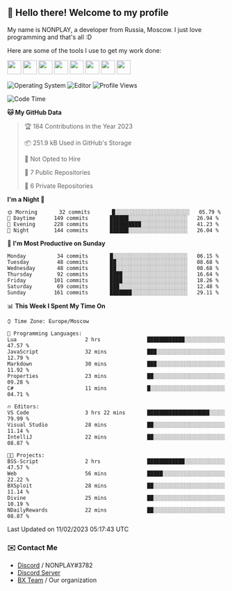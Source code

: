 ## :wave: Hello there! Welcome to my profile

My name is NONPLAY, a developer from Russia, Moscow. I just love programming and that's all :D

Here are some of the tools I use to get my work done:

<kbd><img height="32" src="https://img.icons8.com/color/2x/visual-studio-code-2019.png"></kbd>
<kbd><img height="32" src="https://img.icons8.com/color/2x/linux.png"></kbd>
<kbd><img height="32" src="https://img.icons8.com/fluent/2x/console.png"></kbd>
<kbd><img height="32" src="https://img.icons8.com/color/2x/open-source.png"></kbd>
<kbd><img height="32" src="https://img.icons8.com/color/2x/git.png"></kbd>
<kbd><img height="32" src="https://img.icons8.com/color/2x/nginx.png"></kbd>
<a href="?#gh-light-mode-only"><kbd><img height="32" src="https://img.icons8.com/metro/2x/mysql.png"></kbd></a>
<a href="?#gh-dark-mode-only"><kbd><img height="32" src="https://img.icons8.com/FFFFFF/metro/2x/mysql.png"></kbd></a>

![Operating System](https://img.shields.io/badge/OS-Windows%2010%20Pro-informational?style=for-the-badge&logo=Windows&logoColor=white&color=007ec6)
![Editor](https://img.shields.io/badge/Editor-VS%20Code-informational?style=for-the-badge&logo=Visual%20Studio%20Code&logoColor=white&color=007ec6)
![Profile Views](https://komarev.com/ghpvc/?username=NONPLAYT&color=blue&style=for-the-badge)

<!--START_SECTION:waka-->
![Code Time](http://img.shields.io/badge/Code%20Time-68%20hrs%206%20mins-blue)

**🐱 My GitHub Data** 

> 🏆 184 Contributions in the Year 2023
 > 
> 📦 251.9 kB Used in GitHub's Storage 
 > 
> 🚫 Not Opted to Hire
 > 
> 📜 7 Public Repositories 
 > 
> 🔑 6 Private Repositories  
 > 
**I'm a Night 🦉** 

```text
🌞 Morning       32 commits       █░░░░░░░░░░░░░░░░░░░░░░░░   05.79 % 
🌆 Daytime      149 commits       ██████░░░░░░░░░░░░░░░░░░░   26.94 % 
🌃 Evening      228 commits       ██████████░░░░░░░░░░░░░░░   41.23 % 
🌙 Night        144 commits       ██████░░░░░░░░░░░░░░░░░░░   26.04 % 

```
📅 **I'm Most Productive on Sunday** 

```text
Monday          34 commits       █░░░░░░░░░░░░░░░░░░░░░░░░   06.15 % 
Tuesday         48 commits       ██░░░░░░░░░░░░░░░░░░░░░░░   08.68 % 
Wednesday       48 commits       ██░░░░░░░░░░░░░░░░░░░░░░░   08.68 % 
Thursday        92 commits       ████░░░░░░░░░░░░░░░░░░░░░   16.64 % 
Friday         101 commits       ████░░░░░░░░░░░░░░░░░░░░░   18.26 % 
Saturday        69 commits       ███░░░░░░░░░░░░░░░░░░░░░░   12.48 % 
Sunday         161 commits       ███████░░░░░░░░░░░░░░░░░░   29.11 % 

```


📊 **This Week I Spent My Time On** 

```text
⌚︎ Time Zone: Europe/Moscow

💬 Programming Languages: 
Lua                      2 hrs               ████████████░░░░░░░░░░░░░   47.57 % 
JavaScript               32 mins             ███░░░░░░░░░░░░░░░░░░░░░░   12.79 % 
Markdown                 30 mins             ███░░░░░░░░░░░░░░░░░░░░░░   11.92 % 
Properties               23 mins             ██░░░░░░░░░░░░░░░░░░░░░░░   09.28 % 
C#                       11 mins             █░░░░░░░░░░░░░░░░░░░░░░░░   04.71 % 

🔥 Editors: 
VS Code                  3 hrs 22 mins       ████████████████████░░░░░   79.99 % 
Visual Studio            28 mins             ██░░░░░░░░░░░░░░░░░░░░░░░   11.14 % 
IntelliJ                 22 mins             ██░░░░░░░░░░░░░░░░░░░░░░░   08.87 % 

🐱‍💻 Projects: 
BSS-Script               2 hrs               ████████████░░░░░░░░░░░░░   47.57 % 
Web                      56 mins             █████░░░░░░░░░░░░░░░░░░░░   22.22 % 
BXSploit                 28 mins             ██░░░░░░░░░░░░░░░░░░░░░░░   11.14 % 
Divine                   25 mins             ██░░░░░░░░░░░░░░░░░░░░░░░   10.19 % 
NDailyRewards            22 mins             ██░░░░░░░░░░░░░░░░░░░░░░░   08.87 % 

```


 Last Updated on 11/02/2023 05:17:43 UTC
<!--END_SECTION:waka-->

### ✉️ Contact Me

- [Discord](https://discord.com/users/597087584090587177) / NONPLAY#3782
- [Discord Server](https://discord.gg/p7cxhw7E2M)
- [BX Team](https://github.com/BX-Team) / Our organization
